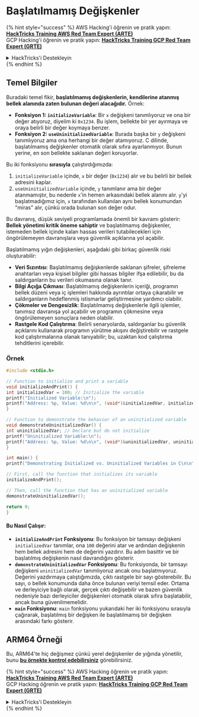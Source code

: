 # Başlatılmamış Değişkenler

{% hint style="success" %}
AWS Hacking'i öğrenin ve pratik yapın:<img src="/.gitbook/assets/arte.png" alt="" data-size="line">[**HackTricks Training AWS Red Team Expert (ARTE)**](https://training.hacktricks.xyz/courses/arte)<img src="/.gitbook/assets/arte.png" alt="" data-size="line">\
GCP Hacking'i öğrenin ve pratik yapın: <img src="/.gitbook/assets/grte.png" alt="" data-size="line">[**HackTricks Training GCP Red Team Expert (GRTE)**<img src="/.gitbook/assets/grte.png" alt="" data-size="line">](https://training.hacktricks.xyz/courses/grte)

<details>

<summary>HackTricks'i Destekleyin</summary>

* [**abonelik planlarını**](https://github.com/sponsors/carlospolop) kontrol edin!
* **💬 [**Discord grubuna**](https://discord.gg/hRep4RUj7f) veya [**telegram grubuna**](https://t.me/peass) katılın ya da **Twitter**'da **bizi takip edin** 🐦 [**@hacktricks\_live**](https://twitter.com/hacktricks\_live)**.**
* **Hacking ipuçlarını paylaşmak için** [**HackTricks**](https://github.com/carlospolop/hacktricks) ve [**HackTricks Cloud**](https://github.com/carlospolop/hacktricks-cloud) github reposuna PR gönderin.

</details>
{% endhint %}

## Temel Bilgiler

Buradaki temel fikir, **başlatılmamış değişkenlerin, kendilerine atanmış bellek alanında zaten bulunan değeri alacağıdır.** Örnek:

* **Fonksiyon 1: `initializeVariable`**: Bir `x` değişkeni tanımlıyoruz ve ona bir değer atıyoruz, diyelim ki `0x1234`. Bu işlem, bellekte bir yer ayırmaya ve oraya belirli bir değer koymaya benzer.
* **Fonksiyon 2: `useUninitializedVariable`**: Burada başka bir `y` değişkeni tanımlıyoruz ama ona herhangi bir değer atamıyoruz. C dilinde, başlatılmamış değişkenler otomatik olarak sıfıra ayarlanmıyor. Bunun yerine, en son bellekte saklanan değeri koruyorlar.

Bu iki fonksiyonu **sırasıyla** çalıştırdığımızda:

1. `initializeVariable` içinde, `x` bir değer (`0x1234`) alır ve bu belirli bir bellek adresini kaplar.
2. `useUninitializedVariable` içinde, `y` tanımlanır ama bir değer atanmamıştır, bu nedenle `x`'in hemen arkasındaki bellek alanını alır. `y`'yi başlatmadığımız için, `x` tarafından kullanılan aynı bellek konumundan "miras" alır, çünkü orada bulunan son değer odur.

Bu davranış, düşük seviyeli programlamada önemli bir kavramı gösterir: **Bellek yönetimi kritik öneme sahiptir** ve başlatılmamış değişkenler, istemeden bellek içinde kalan hassas verileri tutabilecekleri için öngörülemeyen davranışlara veya güvenlik açıklarına yol açabilir.

Başlatılmamış yığın değişkenleri, aşağıdaki gibi birkaç güvenlik riski oluşturabilir:

* **Veri Sızıntısı**: Başlatılmamış değişkenlerde saklanan şifreler, şifreleme anahtarları veya kişisel bilgiler gibi hassas bilgiler ifşa edilebilir, bu da saldırganların bu verileri okumasına olanak tanır.
* **Bilgi Açığa Çıkması**: Başlatılmamış değişkenlerin içeriği, programın bellek düzeni veya iç işlemleri hakkında ayrıntılar ortaya çıkarabilir ve saldırganların hedeflenmiş istismarlar geliştirmesine yardımcı olabilir.
* **Çökmeler ve Dengesizlik**: Başlatılmamış değişkenlerle ilgili işlemler, tanımsız davranışa yol açabilir ve programın çökmesine veya öngörülemeyen sonuçlara neden olabilir.
* **Rastgele Kod Çalıştırma**: Belirli senaryolarda, saldırganlar bu güvenlik açıklarını kullanarak programın yürütme akışını değiştirebilir ve rastgele kod çalıştırmalarına olanak tanıyabilir; bu, uzaktan kod çalıştırma tehditlerini içerebilir.

### Örnek
```c
#include <stdio.h>

// Function to initialize and print a variable
void initializeAndPrint() {
int initializedVar = 100; // Initialize the variable
printf("Initialized Variable:\n");
printf("Address: %p, Value: %d\n\n", (void*)&initializedVar, initializedVar);
}

// Function to demonstrate the behavior of an uninitialized variable
void demonstrateUninitializedVar() {
int uninitializedVar; // Declare but do not initialize
printf("Uninitialized Variable:\n");
printf("Address: %p, Value: %d\n\n", (void*)&uninitializedVar, uninitializedVar);
}

int main() {
printf("Demonstrating Initialized vs. Uninitialized Variables in C\n\n");

// First, call the function that initializes its variable
initializeAndPrint();

// Then, call the function that has an uninitialized variable
demonstrateUninitializedVar();

return 0;
}
```
#### Bu Nasıl Çalışır:

* **`initializeAndPrint` Fonksiyonu**: Bu fonksiyon bir tamsayı değişkeni `initializedVar` tanımlar, ona `100` değerini atar ve ardından değişkenin hem bellek adresini hem de değerini yazdırır. Bu adım basittir ve bir başlatılmış değişkenin nasıl davrandığını gösterir.
* **`demonstrateUninitializedVar` Fonksiyonu**: Bu fonksiyonda, bir tamsayı değişkeni `uninitializedVar` tanımlıyoruz ancak onu başlatmıyoruz. Değerini yazdırmaya çalıştığımızda, çıktı rastgele bir sayı gösterebilir. Bu sayı, o bellek konumunda daha önce bulunan veriyi temsil eder. Ortama ve derleyiciye bağlı olarak, gerçek çıktı değişebilir ve bazen güvenlik nedeniyle bazı derleyiciler değişkenleri otomatik olarak sıfıra başlatabilir, ancak buna güvenilmemelidir.
* **`main` Fonksiyonu**: `main` fonksiyonu yukarıdaki her iki fonksiyonu sırasıyla çağırarak, başlatılmış bir değişken ile başlatılmamış bir değişken arasındaki farkı gösterir.

## ARM64 Örneği

Bu, ARM64'te hiç değişmez çünkü yerel değişkenler de yığında yönetilir, bunu [**bu örnekte kontrol edebilirsiniz**](https://8ksec.io/arm64-reversing-and-exploitation-part-6-exploiting-an-uninitialized-stack-variable-vulnerability/) görebilirsiniz.

{% hint style="success" %}
AWS Hacking öğrenin ve pratik yapın:<img src="/.gitbook/assets/arte.png" alt="" data-size="line">[**HackTricks Training AWS Red Team Expert (ARTE)**](https://training.hacktricks.xyz/courses/arte)<img src="/.gitbook/assets/arte.png" alt="" data-size="line">\
GCP Hacking öğrenin ve pratik yapın: <img src="/.gitbook/assets/grte.png" alt="" data-size="line">[**HackTricks Training GCP Red Team Expert (GRTE)**<img src="/.gitbook/assets/grte.png" alt="" data-size="line">](https://training.hacktricks.xyz/courses/grte)

<details>

<summary>HackTricks'i Destekleyin</summary>

* [**abonelik planlarını**](https://github.com/sponsors/carlospolop) kontrol edin!
* **💬 [**Discord grubuna**](https://discord.gg/hRep4RUj7f) veya [**telegram grubuna**](https://t.me/peass) katılın ya da **Twitter'da** 🐦 [**@hacktricks\_live**](https://twitter.com/hacktricks\_live)**'ı takip edin.**
* **Hacking ipuçlarını paylaşmak için** [**HackTricks**](https://github.com/carlospolop/hacktricks) ve [**HackTricks Cloud**](https://github.com/carlospolop/hacktricks-cloud) github reposuna PR gönderin.

</details>
{% endhint %}
